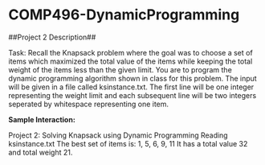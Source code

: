 # COMP496-DynamicProgramming

##Project 2 Description##

Task: Recall the Knapsack problem where the goal was to choose a set of items which maximized the total
value of the items while keeping the total weight of the items less than the given limit. You are to program
the dynamic programming algorithm shown in class for this problem. The input will be given in a file called
ksinstance.txt. The first line will be one integer representing the weight limit and each subsequent line will be
two integers seperated by whitespace representing one item.

**Sample Interaction:**  

Project 2: Solving Knapsack using Dynamic Programming
Reading ksinstance.txt
The best set of items is:
1, 5, 6, 9, 11
It has a total value 32 and total weight 21.
